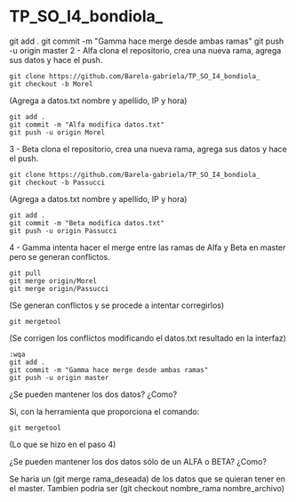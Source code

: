# TP_SO_I4_bondiola_
git add .
    git commit -m "Gamma hace merge desde ambas ramas"
    git push -u origin master
2 - Alfa clona el repositorio, crea una nueva rama, agrega sus datos y hace el push.

    git clone https://github.com/Barela-gabriela/TP_SO_I4_bondiola_
    git checkout -b Morel

(Agrega a datos.txt nombre y apellido, IP y hora)

    git add .
    git commit -m "Alfa modifica datos.txt"
    git push -u origin Morel

3 - Beta clona el repositorio, crea una nueva rama, agrega sus datos y hace el push.

    git clone https://github.com/Barela-gabriela/TP_SO_I4_bondiola_
    git checkout -b Passucci

(Agrega a datos.txt nombre y apellido, IP y hora)

    git add .
    git commit -m "Beta modifica datos.txt"
    git push -u origin Passucci

4 - Gamma intenta hacer el merge entre las ramas de Alfa y Beta en master pero se generan conflictos.

    git pull
    git merge origin/Morel
    git merge origin/Passucci

(Se generan conflictos y se procede a intentar corregirlos)

    git mergetool

(Se corrigen los conflictos modificando el datos.txt resultado en la interfaz)

    :wqa
    git add .
    git commit -m "Gamma hace merge desde ambas ramas"
    git push -u origin master

¿Se pueden mantener los dos datos? ¿Como?

Si, con la herramienta que proporciona el comando:

    git mergetool

(Lo que se hizo en el paso 4)

¿Se pueden mantener los dos datos sólo de un ALFA o BETA? ¿Como?

Se haria un (git merge rama_deseada) de los datos que se quieran tener en el master. Tambien podria ser (git checkout nombre_rama nombre_archivo)
